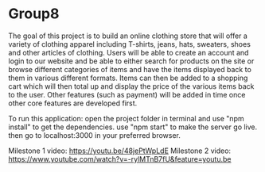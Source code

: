 # Group8

The goal of this project is to build an online clothing store that will offer a variety of clothing apparel including T-shirts, jeans, hats, sweaters, shoes and other articles of clothing. 
Users will be able to create an account and login to our website and be able to either search for products on the site or browse different categories of items and have the items displayed back to them in various different formats. 
Items can then be added to a shopping cart which will then total up and display the price of the various items back to the user.
Other features (such as payment) will be added in time once other core features are developed first.

To run this application:
open the project folder in terminal and use "npm install" to get the dependencies.
use "npm start" to make the server go live.
then go to localhost:3000 in your preferred browser.

Milestone 1 video: https://youtu.be/48jePtWpLdE
Milestone 2 video: https://www.youtube.com/watch?v=-rylMTnB7fU&feature=youtu.be
